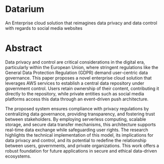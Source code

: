 # Datarium
An Enterprise cloud solution that reimagines data privacy and data control with regards to social media websites

# Abstract

Data privacy and control are critical considerations in the digital era, particularly within the European Union, where stringent regulations like the General Data Protection Regulation (GDPR) demand user-centric data governance. This paper proposes a novel enterprise cloud solution that leverages AWS services to establish a central data repository under government control. Users retain ownership of their content, contributing it directly to the repository, while private entities such as social media platforms access this data through an event-driven push architecture.

The proposed system ensures compliance with privacy regulations by centralizing data governance, providing transparency, and fostering trust between stakeholders. By employing serverless computing, scalable storage, and secure data transfer mechanisms, this architecture supports real-time data exchange while safeguarding user rights. The research highlights the technical implementation of this model, its implications for data privacy and control, and its potential to redefine the relationship between users, governments, and private organizations. This work offers a robust foundation for future applications in secure and ethical data-driven ecosystems.



